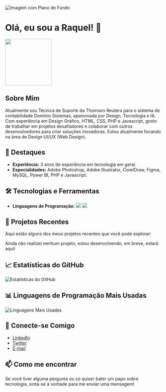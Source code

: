 ![Imagem com Plano de Fundo](https://static.vecteezy.com/system/resources/thumbnails/039/671/926/original/metaverse-city-concept-free-video.jpg)
# Olá, eu sou a Raquel! 👋

 <img src="https://i.pinimg.com/originals/80/7b/5c/807b5c4b02e765bb4930b7c66662ef4b.gif" width="150"/> 

## Sobre Mim

Atualmente sou Técnica de Suporte da Thomson Reuters para o sistema de contabilidade Domínio Sistemas, apaixonada por Design, Tecnologia e IA. Com experiência em Design Gráfico, HTML, CSS, PHP e Javascript, gosto de trabalhar em projetos desafiadores e colaborar com outros desenvolvedores para criar soluções inovadoras. Estou atualmente focando na àrea de Design UI/UX (Web Design).

## 🌟 Destaques

- **Experiência:** 3 anos de experiência em tecnologia em geral.
- **Especialidades:** Adobe Photoshop, Adobe Illustrator, CorelDraw, Figma, MySQL, Power BI, PHP e Javascript.

## 🛠️ Tecnologias e Ferramentas

- **Linguagens de Programação:**
  ![](https://img.shields.io/badge/-JavaScript-F7DF1E?logo=javascript&logoColor=white)
  ![](https://img.shields.io/badge/-PHP-777BB4?logo=php&logoColor=white)


## 🚀 Projetos Recentes

Aqui estão alguns dos meus projetos recentes que você pode explorar:

Ainda não realizei nenhum projeto, estou desenvolvendo, em breve, estará aqui!

## 📈 Estatísticas do GitHub

![Estatísticas do GitHub](https://github-readme-stats.vercel.app/api?username=ashwinshp&show_icons=true&theme=dark)

## 📊 Linguagens de Programação Mais Usadas

![Linguagens Mais Usadas](https://github-readme-stats.vercel.app/api/top-langs/?username=ashwinshp&layout=compact&theme=dark)

## 🤝 Conecte-se Comigo

- [LinkedIn](https://www.linkedin.com/in/rbp-rachel/)
- [Twitter](https://x.com/shakiyui)
- [E-mail](mailto:raqbarbosa100@gmail.com)

## 📫 Como me encontrar

Se você tiver alguma pergunta ou só quiser bater um papo sobre tecnologia, sinta-se à vontade para me enviar uma mensagem!
